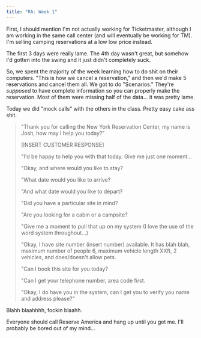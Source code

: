```yaml
---
title: "RA: Week 1"
---
```


First, I should mention I'm not actually working for Ticketmaster, although I
am working in the same call center (and will eventually be working for TM).
I'm selling camping reservations at a low low price instead.

The first 3 days were really lame. The 4th day wasn't great, but somehow I'd
gotten into the swing and it just didn't completely suck.

So, we spent the majority of the week learning how to do shit on their
computers. "This is how we cancel a reservation," and then we'd make 5
reservations and cancel them all. We got to do "Scenarios." They're
_supposed_ to have complete information so you can properly make the
reservation. Most of them were missing half of the data... it was pretty
lame.

Today we did "mock calls" with the others in the class. Pretty easy cake ass
shit.

> "Thank you for calling the New York Reservation Center, my name is Josh, how
> may I help you today?"
> 
> [INSERT CUSTOMER RESPONSE]
> 
> "I'd be happy to help you with that today. Give me just one moment...
> 
> "Okay, and where would you like to stay?
> 
> "What date would you like to arrive?
> 
> "And what date would you like to depart?
> 
> "Did you have a particular site in mind?
> 
> "Are you looking for a cabin or a campsite?
> 
> "Give me a moment to pull that up on my system (I love the use of the word
> system throughout...)
> 
> "Okay, I have site number (insert number) available. It has blah blah,
> maximum number of people 6, maximum vehicle length XXft, 2 vehicles, and
> does/doesn't allow pets.
> 
> "Can I book this site for you today?
> 
> "Can I get your telephone number, area code first.
> 
> "Okay, I do have you in the system, can I get you to verify you name and
> address please?"

Blahh blaahhhh, fockin blaahh.

Everyone should call Reserve America and hang up until you get me. I'll
probably be bored out of my mind...
